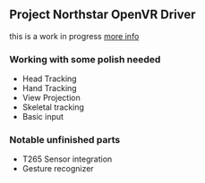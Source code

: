 ## Project Northstar OpenVR Driver

this is a work in progress [more info](TODO.md)

### Working with some polish needed
- Head Tracking
- Hand Tracking
- View Projection
- Skeletal tracking
- Basic input

### Notable unfinished parts
- T265 Sensor integration
- Gesture recognizer